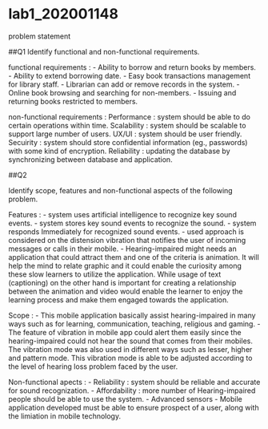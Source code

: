# lab1_202001148

problem statement

##Q1 Identify functional and non-functional requirements.

functional requirements :
          - Ability to borrow and return books by members.
          - Ability to extend borrowing date.
          - Easy book transactions management for library staff.
          - Librarian can add or remove records in the system.
          - Online book browsing and searching for non-members.
          - Issuing and returning books restricted to members.
          
non-functional requirements :
          Performance : system should be able to do certain operations within time.
          Scalability : system should be scalable to support large number of users.
          UX/UI : system should be user friendly.
          Secuirity : system should store confidential information (eg., passwords) with some kind of encryption.
          Reliability : updating the database by synchronizing between database and application.
          
          
##Q2 

Identify scope, features and non-functional aspects of the following problem.

Features : 
          - system uses artificial intelligence to recognize key sound events.
          - system stores key sound events to recognize the sound.
          -  system responds Immediately for recognized sound events.
          - used approach is considered on the distension vibration that notifies the user of incoming messages or calls in their mobile.
          - Hearing-impaired might needs an application that  could attract them and one of  the criteria  is animation. It will help the mind to relate graphic and it could enable the curiosity among these slow learners to utilize the application. While usage of text (captioning) on the other hand is important for  creating a  relationship between  the animation  and video would enable the learner to enjoy the learning process and make them engaged towards the application. 

Scope : 
        - This mobile  application basically  assist  hearing-impaired  in many  ways  such  as  for learning, communication, teaching, religious and gaming.
        - The feature of vibration in mobile app  could alert them easily  since the  hearing-impaired could  not hear the  sound that comes  from their mobiles.  The vibration mode was also used in different ways such as lesser, higher and pattern  mode.  This  vibration  mode  is  able  to  be  adjusted according  to the  level of  hearing loss problem  faced by  the user.

Non-functional apects : 
              -  Reliability : system should be reliable and accurate for sound recognization.
              - Affordability : more number of Hearing-impaired people should be able to use the system.
              - Advanced sensors
              - Mobile application developed must be able to ensure prospect of a user, along with the limiation in mobile technology.

          
